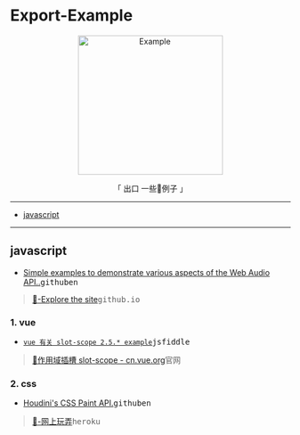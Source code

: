 # Export-Example


<p align="center"><a href="https://github.com/chinanf-boy/Export-Example" target="_blank" rel="noopener noreferrer">
<img width="260" height="250px" alt="Example" src="https://upload.wikimedia.org/wikipedia/commons/thumb/8/84/Example.svg/512px-Example.svg.png"/></a></p>

<p align="center"> 「 出口 一些🌰例子 」</p>

---

- [javascript](javascript)

---

## javascript

- [ Simple examples to demonstrate various aspects of the Web Audio API..](https://github.com/lonekorean/hello-houdini)<kbd>github</kbd><kbd>en</kbd>

> [🔗-Explore the site](http://kylestetz.github.io/Web-Audio-Basics/)<kbd>github.io</kbd>

### 1. vue

- [`vue 有关 slot-scope 2.5.* example`](https://jsfiddle.net/yobrave1995/v41vbz7r/)<kbd>jsfiddle</kbd>

> [🔗作用域插槽 slot-scope - cn.vue.org](https://cn.vuejs.org/v2/api/#slot-scope)<kbd>官网</kbd>

### 2. css

- [Houdini's CSS Paint API.](https://github.com/lonekorean/hello-houdini)<kbd>github</kbd><kbd>en</kbd>

> [🔗-网上玩弄](https://hello-houdini.herokuapp.com/)<kbd>heroku</kbd>

